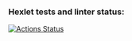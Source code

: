 ### Hexlet tests and linter status:
[![Actions Status](https://github.com/PikalovAnna/java-project-61/workflows/hexlet-check/badge.svg)](https://github.com/PikalovAnna/java-project-61/actions)